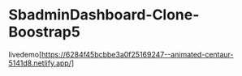 # SbadminDashboard-Clone-Boostrap5
livedemo[https://6284f45bcbbe3a0f25169247--animated-centaur-5141d8.netlify.app/]
